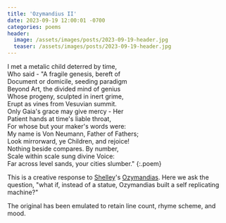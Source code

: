 ```yaml
---
title: 'Ozymandius II'
date: 2023-09-19 12:00:01 -0700
categories: poems
header:
  image: /assets/images/posts/2023-09-19-header.jpg
  teaser: /assets/images/posts/2023-09-19-header.jpg
---
```


I met a metalic child deterred by time,<br>
Who said - "A fragile genesis, bereft of<br>
Document or domicile, seeding paradigm<br>
Beyond Art, the divided mind of genius<br>
Whose progeny, sculpted in inert grime,<br>
Erupt as vines from Vesuvian summit.<br>
Only Gaia's grace may give mercy - Her<br>
Patient hands at time's liable throat,<br>
For whose but your maker's words were:<br>
My name is Von Neumann, Father of Fathers;<br>
Look mirrorward, ye Children, and rejoice!<br>
Nothing beside compares. By number,<br>
Scale within scale sung divine Voice:<br>
Far across level sands, your cities slumber."
{:.poem}

This is a creative response to [Shelley](https://en.wikipedia.org/wiki/Percy_Bysshe_Shelley)'s [Ozymandias](https://www.poetryfoundation.org/poems/46565/ozymandias). Here we ask the question, "what if, instead of a statue, Ozymandias built a self replicating machine?"

The original has been emulated to retain line count, rhyme scheme, and mood.
